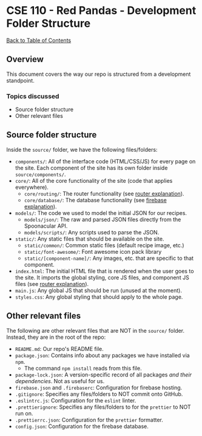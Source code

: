 # CSE 110 - Red Pandas - Development Folder Structure

[Back to Table of Contents](README.md)

## Overview
This document covers the way our repo is structured from a development standpoint.

### Topics discussed
* Source folder structure
* Other relevant files

## Source folder structure
Inside the `source/` folder, we have the following files/folders:
* `components/`: All of the interface code (HTML/CSS/JS) for every page on the site. Each component of the site has its own folder inside `source/components/`.
* `core/`: All of the core functionality of the site (code that applies everywhere).
  * `core/routing/`: The router functionality (see [router explanation](./router-explanation.md)).
  * `core/database/`: The database functionality (see [firebase explanation](./firebase-explanation.md)).
* `models/`: The code we used to model the initial JSON for our recipes.
  * `models/json/`: The raw and parsed JSON files directly from the Spoonacular API.
  * `models/scripts/`: Any scripts used to parse the JSON.
* `static/`: Any static files that should be available on the site.
  * `static/common/`: Common static files (default recipe image, etc.)
  * `static/font-awesome/`: Font awesome icon pack library
  * `static/[component-name]/`: Any images, etc. that are specific to that component.
* `index.html`: The initial HTML file that is rendered when the user goes to the site. It imports the global styling, core JS files, and component JS files (see [router explanation](./router-explanation.md)).
* `main.js`: Any global JS that should be run (unused at the moment).
* `styles.css`: Any global styling that should apply to the whole page.

## Other relevant files
The following are other relevant files that are NOT in the `source/` folder. Instead, they are in the root of the repo:
* `README.md`: Our repo's README file.
* `package.json`: Contains info about any packages we have installed via `npm`.
  * The command `npm install` reads from this file.
* `package-lock.json`: A version-specific record of all packages _and their dependencies_. Not as useful for us.
* `firebase.json` and `.firebaserc`: Configuration for firebase hosting.
* `.gitignore`: Specifies any files/folders to NOT commit onto GitHub.
* `.eslintrc.js`: Configuration for the `eslint` linter.
* `.prettierignore`: Specifies any files/folders to for the `prettier` to NOT run on.
* `.prettierrc.json`: Configuration for the `prettier` formatter.
* `config.json`: Configuration for the firebase database.
